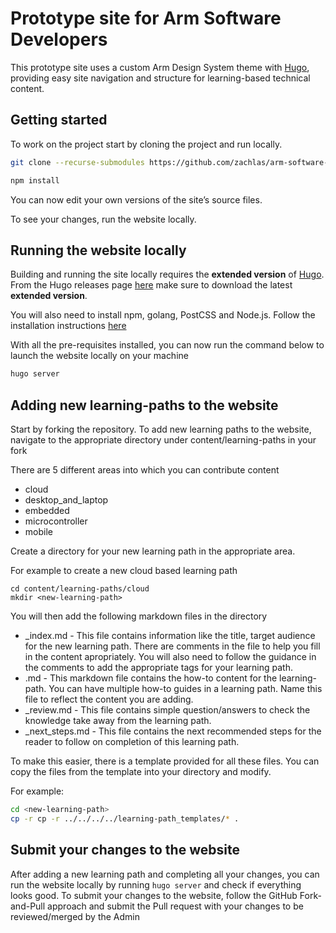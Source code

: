 # Prototype site for Arm Software Developers

This prototype site uses a custom Arm Design System theme with [Hugo](https://gohugo.io/), providing easy site navigation and structure for learning-based technical content.


## Getting started

To work on the project start by cloning the project and run locally.

```bash
git clone --recurse-submodules https://github.com/zachlas/arm-software-developers-ads
```

```bash
npm install
```

You can now edit your own versions of the site’s source files. 

To see your changes, run the website locally.

## Running the website locally

Building and running the site locally requires the **extended version** of [Hugo](https://gohugo.io). From the Hugo releases page [here](https://github.com/gohugoio/hugo/releases) make sure to download the latest **extended version**.

You will also need to install npm, golang, PostCSS and Node.js. Follow the installation instructions [here](https://www.docsy.dev/docs/get-started/docsy-as-module/installation-prerequisites/)

With all the pre-requisites installed, you can now run the command below to launch the website locally on your machine

```bash
hugo server
```

## Adding new learning-paths to the website

Start by forking the repository. To add new learning paths to the website, navigate to the appropriate directory under content/learning-paths in your fork

There are 5 different areas into which you can contribute content

* cloud
* desktop_and_laptop
* embedded
* microcontroller
* mobile

Create a directory for your new learning path in the appropriate area.

For example to create a new cloud based learning path

```
cd content/learning-paths/cloud
mkdir <new-learning-path>
```

You will then add the following markdown files in the <new-learning-path> directory

* _index.md - This file contains information like the title, target audience for the new learning path. There are comments in the file to help you fill in the content apropriately. You will also need to follow the guidance in the comments to add the appropriate tags for your learning path.
* <how-to-1>.md - This markdown file contains the how-to content for the learning-path. You can have multiple how-to guides in a learning path. Name this file to reflect the content you are adding.
* _review.md - This file contains simple question/answers to check the knowledge take away from the learning path. 
* _next_steps.md - This file contains the next recommended steps for the reader to follow on completion of this learning path.

To make this easier, there is a template provided for all these files. You can copy the files from the template into your <new-learning-path> directory and modify.

For example:

```bash
cd <new-learning-path>
cp -r cp -r ../../../../learning-path_templates/* .
```

## Submit your changes to the website

After adding a new learning path and completing all your changes, you can run the website locally by running `hugo server` and check if everything looks good.
To submit your changes to the website, follow the GitHub Fork-and-Pull approach and submit the Pull request with your changes to be reviewed/merged by the Admin




